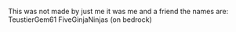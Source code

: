 This was not made by just me it was me and a friend
the names are:
TeustierGem61
FiveGinjaNinjas
(on bedrock)
